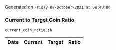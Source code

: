Generated on `Friday 08-October-2021 at 08:40:00`

### Current to Target Coin Ratio
`current_coin_ratio.sh`

Date|Current|Target|Ratio
---|---|---|---
